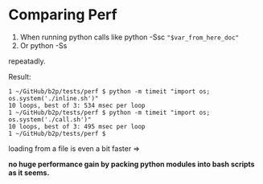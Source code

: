 # Comparing Perf

1. When running python calls like python -Ssc `"$var_from_here_doc"`
2. Or python -Ss <filename>


repeatadly.

Result:

```
1 ~/GitHub/b2p/tests/perf $ python -m timeit "import os; os.system('./inline.sh')"
10 loops, best of 3: 534 msec per loop
1 ~/GitHub/b2p/tests/perf $ python -m timeit "import os; os.system('./call.sh')"
10 loops, best of 3: 495 msec per loop
1 ~/GitHub/b2p/tests/perf $
```

loading from a file is even a bit faster =>

**no huge performance gain by packing python modules into bash scripts as it seems.**



